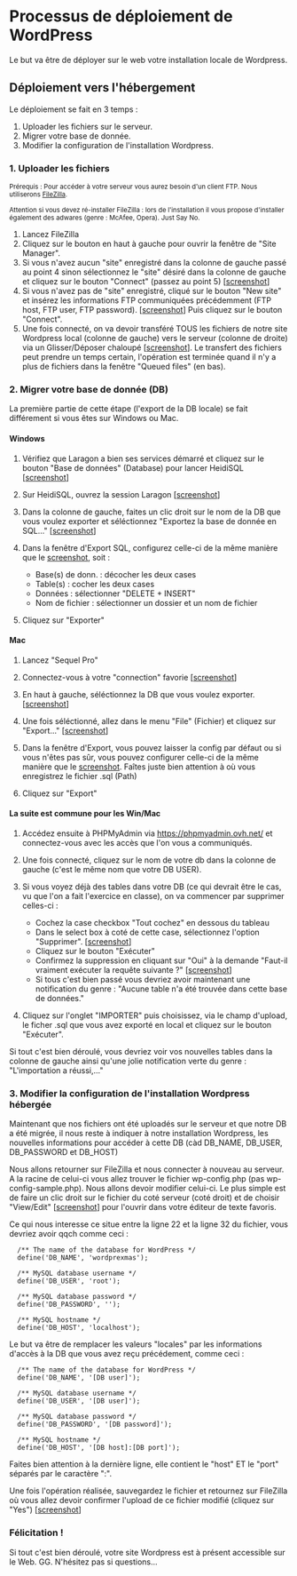 # Processus de déploiement de WordPress
Le but va être de déployer sur le web votre installation locale de Wordpress.

## Déploiement vers l'hébergement

Le déploiement se fait en 3 temps :
1. Uploader les fichiers sur le serveur.
2. Migrer votre base de donnée.
3. Modifier la configuration de l'installation Wordpress.

### 1. Uploader les fichiers

<small>Prérequis : Pour accéder à votre serveur vous aurez besoin d'un client FTP. Nous utiliserons [FileZilla](https://filezilla-project.org/download.php?type=client). </small>

<small>Attention si vous devez ré-installer FileZilla : lors de l'installation il vous propose d'installer également des adwares (genre : McAfee, Opera). Just Say No.</small>

1. Lancez FileZilla
2. Cliquez sur le bouton en haut à gauche pour ouvrir la fenêtre de "Site Manager".
3. Si vous n'avez aucun "site" enregistré dans la colonne de gauche passé au point 4 sinon sélectionnez le "site" désiré dans la colonne de gauche et cliquez sur le bouton "Connect" (passez au point 5) [<a href="github/screenshots/ftp_01.png" target="_blank">screenshot</a>]
4. Si vous n'avez pas de "site" enregistré, cliqué sur le bouton "New site" et insérez les informations FTP communiquées précédemment (FTP host, FTP user, FTP password). [<a href="github/screenshots/ftp_02.png" target="_blank">screenshot</a>] Puis cliquez sur le bouton "Connect".
5. Une fois connecté, on va devoir transféré TOUS les fichiers de notre site Wordpress local (colonne de gauche) vers le serveur (colonne de droite) via un Glisser/Déposer chaloupé [<a href="github/screenshots/ftp_03.png" target="_blank">screenshot</a>]. Le transfert des fichiers peut prendre un temps certain, l'opération est terminée quand il n'y a plus de fichiers dans la fenêtre "Queued files" (en bas).

### 2. Migrer votre base de donnée (DB)

La première partie de cette étape (l'export de la DB locale) se fait différement si vous êtes sur Windows ou Mac.

#### Windows

1. Vérifiez que Laragon a bien ses services démarré et cliquez sur le bouton "Base de données" (Database) pour lancer HeidiSQL [<a href="github/screenshots/win_01.png" target="_blank">screenshot</a>]

2. Sur HeidiSQL, ouvrez la session Laragon [<a href="github/screenshots/win_02.png" target="_blank">screenshot</a>]

3. Dans la colonne de gauche, faites un clic droit sur le nom de la DB que vous voulez exporter et séléctionnez "Exportez la base de donnée en SQL..." [<a href="github/screenshots/win_03.png" target="_blank">screenshot</a>]

4. Dans la fenêtre d'Export SQL, configurez celle-ci de la même manière que le <a href="github/screenshots/win_04.png" target="_blank">screenshot</a>, soit : 
    - Base(s) de donn. : décocher les deux cases
    - Table(s) : cocher les deux cases
    - Données : sélectionner "DELETE + INSERT"
    - Nom de fichier : sélectionner un dossier et un nom de fichier

5. Cliquez sur "Exporter"

#### Mac

1. Lancez "Sequel Pro"

2. Connectez-vous à votre "connection" favorie [<a href="github/screenshots/mac_01.png" target="_blank">screenshot</a>]

3. En haut à gauche, séléctionnez la DB que vous voulez exporter. [<a href="github/screenshots/mac_02.png" target="_blank">screenshot</a>]

3. Une fois séléctionné, allez dans le menu "File" (Fichier) et cliquez sur "Export..." [<a href="github/screenshots/mac_03.png" target="_blank">screenshot</a>]

5. Dans la fenêtre d'Export, vous pouvez laisser la config par défaut ou si vous n'êtes pas sûr, vous pouvez configurer celle-ci de la même manière que le <a href="github/screenshots/mac_04.png" target="_blank">screenshot</a>. Faîtes juste bien attention à où vous enregistrez le fichier .sql (Path)

6. Cliquez sur "Export"

#### La suite est commune pour les Win/Mac

1. Accédez ensuite à PHPMyAdmin via https://phpmyadmin.ovh.net/ et connectez-vous avec les accès que l'on vous a communiqués.

2. Une fois connecté, cliquez sur le nom de votre db dans la colonne de gauche (c'est le même nom que votre DB USER).

3. Si vous voyez déjà des tables dans votre DB (ce qui devrait être le cas, vu que l'on a fait l'exercice en classe), on va commencer par supprimer celles-ci : 
    - Cochez la case checkbox "Tout cochez" en dessous du tableau 
    - Dans le select box à coté de cette case, sélectionnez l'option "Supprimer".  [<a href="github/screenshots/pma_01.png" target="_blank">screenshot</a>]
    - Cliquez sur le bouton "Exécuter"
    - Confirmez la suppression en cliquant sur "Oui" à la demande "Faut-il vraiment exécuter la requête suivante ?" [<a href="github/screenshots/pma_02.png" target="_blank">screenshot</a>]
    - Si tous c'est bien passé vous devriez avoir maintenant une notification du genre : "Aucune table n'a été trouvée dans cette base de données."
    
4. Cliquez sur l'onglet "IMPORTER" puis choisissez, via le champ d'upload, le ficher .sql que vous avez exporté en local et cliquez sur le bouton "Exécuter". 

Si tout c'est bien déroulé, vous devriez voir vos nouvelles tables dans la colonne de gauche ainsi qu'une jolie notification verte du genre : "L'importation a réussi,..."

### 3. Modifier la configuration de l'installation Wordpress hébergée

Maintenant que nos fichiers ont été uploadés sur le serveur et que notre DB a été migrée, il nous reste à indiquer à notre installation Wordpress, les nouvelles informations pour accéder à cette DB (càd DB_NAME, DB_USER, DB_PASSWORD et DB_HOST)

Nous allons retourner sur FileZilla et nous connecter à nouveau au serveur. A la racine de celui-ci vous allez trouver le fichier wp-config.php (pas wp-config-sample.php). Nous allons devoir modifier celui-ci. Le plus simple est de faire un clic droit sur le fichier du coté serveur (coté droit) et de choisir "View/Edit" [<a href="github/screenshots/ftp_04.png" target="_blank">screenshot</a>] pour l'ouvrir dans votre éditeur de texte favoris. 

Ce qui nous interesse ce situe entre la ligne 22 et la ligne 32 du fichier, vous devriez avoir qqch comme ceci :


      /** The name of the database for WordPress */
      define('DB_NAME', 'wordprexmas');
      
      /** MySQL database username */
      define('DB_USER', 'root');
      
      /** MySQL database password */
      define('DB_PASSWORD', '');
      
      /** MySQL hostname */
      define('DB_HOST', 'localhost');

Le but va être de remplacer les valeurs "locales" par les informations d'accès à la DB que vous avez reçu précédement, comme ceci :

      /** The name of the database for WordPress */
      define('DB_NAME', '[DB user]');
      
      /** MySQL database username */
      define('DB_USER', '[DB user]');
      
      /** MySQL database password */
      define('DB_PASSWORD', '[DB password]');
      
      /** MySQL hostname */
      define('DB_HOST', '[DB host]:[DB port]');
      
Faites bien attention à la dernière ligne, elle contient le "host" ET le "port" séparés par le caractère ":". 

Une fois l'opération réalisée, sauvegardez le fichier et retournez sur FileZilla où vous allez devoir confirmer l'upload de ce fichier modifié (cliquez sur "Yes") [<a href="github/screenshots/ftp_05.png" target="_blank">screenshot</a>]

### Félicitation !

Si tout c'est bien déroulé, votre site Wordpress est à présent accessible sur le Web. GG. N'hésitez pas si questions...
